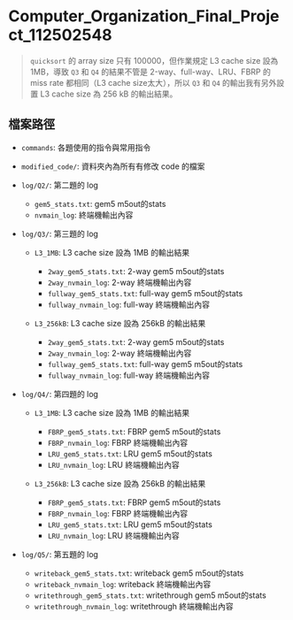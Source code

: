 # Computer_Organization_Final_Project_112502548
>`quicksort` 的 array size 只有 100000，但作業規定 L3 cache size 設為 1MB，導致 `Q3` 和 `Q4` 的結果不管是 2-way、full-way、LRU、FBRP 的 miss rate 都相同（L3 cache size太大），所以 `Q3` 和 `Q4` 的輸出我有另外設置 L3 cache size 為 256 kB 的輸出結果。


## 檔案路徑

- `commands`: 各題使用的指令與常用指令

- `modified_code/`: 資料夾內為所有有修改 code 的檔案

- `log/Q2/`: 第二題的 log
  - `gem5_stats.txt`: gem5 m5out的stats
  - `nvmain_log`: 終端機輸出內容

- `log/Q3/`: 第三題的 log
  - `L3_1MB`: L3 cache size 設為 1MB 的輸出結果
    - `2way_gem5_stats.txt`: 2-way gem5 m5out的stats
    - `2way_nvmain_log`: 2-way 終端機輸出內容
    - `fullway_gem5_stats.txt`: full-way gem5 m5out的stats
    - `fullway_nvmain_log`: full-way 終端機輸出內容

  - `L3_256kB`: L3 cache size 設為 256kB 的輸出結果
    - `2way_gem5_stats.txt`: 2-way gem5 m5out的stats
    - `2way_nvmain_log`: 2-way 終端機輸出內容
    - `fullway_gem5_stats.txt`: full-way gem5 m5out的stats
    - `fullway_nvmain_log`: full-way 終端機輸出內容
  
- `log/Q4/`: 第四題的 log
  - `L3_1MB`: L3 cache size 設為 1MB 的輸出結果
    - `FBRP_gem5_stats.txt`: FBRP gem5 m5out的stats
    - `FBRP_nvmain_log`: FBRP 終端機輸出內容
    - `LRU_gem5_stats.txt`: LRU gem5 m5out的stats
    - `LRU_nvmain_log`: LRU 終端機輸出內容

  - `L3_256kB`: L3 cache size 設為 256kB 的輸出結果
    - `FBRP_gem5_stats.txt`: FBRP gem5 m5out的stats
    - `FBRP_nvmain_log`: FBRP 終端機輸出內容
    - `LRU_gem5_stats.txt`: LRU gem5 m5out的stats
    - `LRU_nvmain_log`: LRU 終端機輸出內容

- `log/Q5/`: 第五題的 log
  - `writeback_gem5_stats.txt`: writeback gem5 m5out的stats
  - `writeback_nvmain_log`: writeback 終端機輸出內容
  - `writethrough_gem5_stats.txt`: writethrough gem5 m5out的stats
  - `writethrough_nvmain_log`: writethrough 終端機輸出內容
